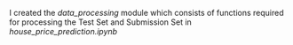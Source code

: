 I created the *data_processing* module which consists of functions required for processing the Test Set and Submission Set in *house_price_prediction.ipynb*
